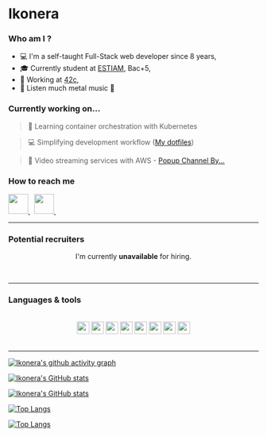 <!-- **Ikonera/Ikonera** is a special repository: its README.md will appear on your profile! -->

# Ikonera

### Who am I ?
* :computer: I'm a self-taught Full-Stack web developer since 8 years,
* :mortar_board: Currently student at [ESTIAM](https://www.estiam.education/), Bac+5,
* :office: Working at [42c](https://www.42c.fr),
* :musical_note: Listen much metal music :metal:


### Currently working on...

> :rocket: Learning container orchestration with Kubernetes

> :computer: Simplifying development workflow ([My dotfiles](https://github.com/Ikonera/dotfiles))

> :office: Video streaming services with AWS - [Popup Channel By...](https://popup-channel-by.42cloud.io/)

### How to reach me

<a href="https://www.linkedin.com/in/gabriel-millet/" target="_blank">
  <img src="https://upload.wikimedia.org/wikipedia/commons/c/ca/LinkedIn_logo_initials.png" width="40pt"/>
</a>
&nbsp;
<a href="mailto:gabrielmlt@protonmail.ch" target="_blank">
  <img src="https://www.svgrepo.com/show/349484/protonmail.svg" width="40pt"/>
</a>
&nbsp;

---

### Potential recruiters

<div align="center">

  I'm currently **unavailable** for hiring.

</div>

<br />

---

### Languages & tools

<br />

<div align="center">
  <img src="https://upload.wikimedia.org/wikipedia/commons/a/a5/Archlinux-icon-crystal-64.svg" width="25pt"/>
  <img src="https://cdn.jsdelivr.net/gh/devicons/devicon/icons/git/git-original.svg" width="25pt"/>
  <img src="https://cdn.jsdelivr.net/gh/devicons/devicon/icons/bash/bash-original.svg" width="25pt"/>
  <img src="https://upload.wikimedia.org/wikipedia/commons/3/3a/Neovim-mark.svg" width="25pt"/>
  <img src="https://cdn.jsdelivr.net/gh/devicons/devicon/icons/typescript/typescript-original.svg" width="25pt"/>
  <img src="https://www.vectorlogo.zone/logos/nestjs/nestjs-icon.svg" width="25pt"/>
  <img src="https://www.vectorlogo.zone/logos/reactjs/reactjs-icon.svg" width="25pt"/>
  <img src="https://www.vectorlogo.zone/logos/amazon_aws/amazon_aws-icon.svg" width="25pt"/>
</div>

<br />

---

<div>

  [![Ikonera's github activity graph](https://github-readme-activity-graph.cyclic.app/graph?username=Ikonera&theme=tokyo-night)](https://github.com/ashutosh00710/github-readme-activity-graph)

  [![Ikonera's GitHub stats](https://github-readme-stats.vercel.app/api?show_icons=true&username=ikonera&theme=tokyonight)](https://github.com/Ikonera#gh-dark-mode-only)

  [![Ikonera's GitHub stats](https://github-readme-stats.vercel.app/api?show_icons=true&username=ikonera&theme=vue)](https://github.com/Ikonera#gh-light-mode-only)

</div>

<div>

  [![Top Langs](https://github-readme-stats.vercel.app/api/top-langs/?username=ikonera&layout=compact&theme=tokyonight)](https://github.com/Ikonera#gh-dark-mode-only)

  [![Top Langs](https://github-readme-stats.vercel.app/api/top-langs/?username=ikonera&layout=compact&theme=vue)](https://github.com/Ikonera#gh-light-mode-only)
</div>
